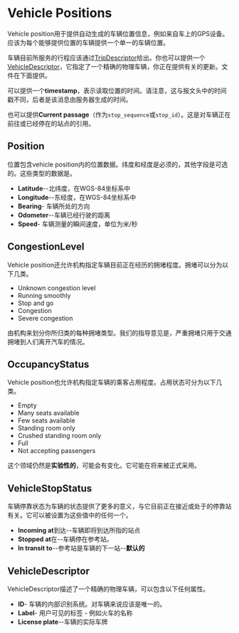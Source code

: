 # Vehicle Positions

Vehicle position用于提供自动生成的车辆位置信息，例如来自车上的GPS设备。应该为每个能够提供位置的车辆提供一个单一的车辆位置。

车辆目前所服务的行程应该通过[TripDescriptor](../reference.md#message-tripdescriptor)给出。你也可以提供一个[VehicleDescriptor](../reference.md#message-vehicledescriptor)，它指定了一个精确的物理车辆，你正在提供有关的更新。文件在下面提供。

可以提供一个**timestamp**，表示读取位置的时间。请注意，这与报文头中的时间戳不同，后者是该消息由服务器生成的时间。

也可以提供**Current passage**（作为`stop_sequence`或`stop_id`）。这是对车辆正在前往或已经停在的站点的引用。

## Position

位置包含vehicle position内的位置数据。纬度和经度是必须的，其他字段是可选的。这些类型的数据是。

*   **Latitude**--北纬度，在WGS-84坐标系中
*   **Longitude**--东经度，在WGS-84坐标系中
*   **Bearing**- 车辆所处的方向
*   **Odometer**--车辆已经行驶的距离
*   **Speed**- 车辆测量的瞬间速度，单位为米/秒

## CongestionLevel

Vehicle position还允许机构指定车辆目前正在经历的拥堵程度。拥堵可以分为以下几类。

*   Unknown congestion level
*   Running smoothly
*   Stop and go
*   Congestion
*   Severe congestion

由机构来划分你所归类的每种拥堵类型。我们的指导意见是，严重拥堵只用于交通拥堵到人们离开汽车的情况。

## OccupancyStatus

Vehicle position也允许机构指定车辆的乘客占用程度。占用状态可分为以下几类。

*   Empty
*   Many seats available
*   Few seats available
*   Standing room only
*   Crushed standing room only
*   Full
*   Not accepting passengers

这个领域仍然是**实验性的**，可能会有变化。它可能在将来被正式采用。

## VehicleStopStatus

车辆停靠状态为车辆的状态提供了更多的意义，与它目前正在接近或处于的停靠站有关。它可以被设置为这些值中的任何一个。

*   **Incoming at**到达--车辆即将到达所指的站点
*   **Stopped at**在--车辆停在参考站。
*   **In transit to**--参考站是车辆的下一站--**默认的**

## VehicleDescriptor

VehicleDescriptor描述了一个精确的物理车辆，可以包含以下任何属性。

*   **ID**- 车辆的内部识别系统。对车辆来说应该是唯一的。
*   **Label**- 用户可见的标签 - 例如火车的名称
*   **License plate**--车辆的实际车牌
